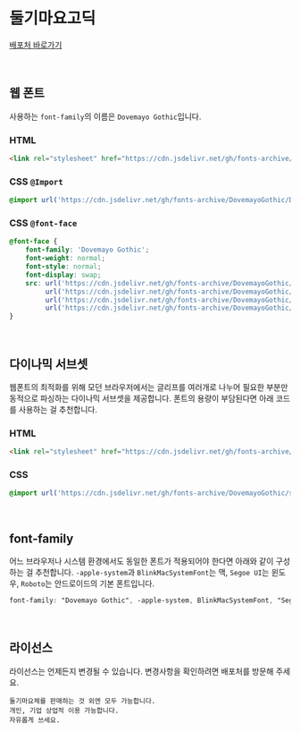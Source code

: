 # 둘기마요고딕

[배포처 바로가기](https://blog.naver.com/dovemayo_/223003707589)

&nbsp;

## 웹 폰트

사용하는 `font-family`의 이름은 `Dovemayo Gothic`입니다.

### HTML

```html
<link rel="stylesheet" href="https://cdn.jsdelivr.net/gh/fonts-archive/DovemayoGothic/DovemayoGothic.css" type="text/css"/>
```

### CSS `@Import`

```css
@import url('https://cdn.jsdelivr.net/gh/fonts-archive/DovemayoGothic/DovemayoGothic.css');
```

### CSS `@font-face`

```css
@font-face {
    font-family: 'Dovemayo Gothic';
    font-weight: normal;
    font-style: normal;
    font-display: swap;
    src: url('https://cdn.jsdelivr.net/gh/fonts-archive/DovemayoGothic/Dovemayo-Gothic.woff2') format('woff2'),
         url('https://cdn.jsdelivr.net/gh/fonts-archive/DovemayoGothic/Dovemayo-Gothic.woff') format('woff'),
         url('https://cdn.jsdelivr.net/gh/fonts-archive/DovemayoGothic/Dovemayo-Gothic.otf') format('opentype'),
         url('https://cdn.jsdelivr.net/gh/fonts-archive/DovemayoGothic/Dovemayo-Gothic.ttf') format('truetype');
}
```

&nbsp;

## 다이나믹 서브셋

웹폰트의 최적화를 위해 모던 브라우저에서는 글리프를 여러개로 나누어 필요한 부분만 동적으로 파싱하는 다이나믹 서브셋을 제공합니다. 폰트의 용량이 부담된다면 아래 코드를 사용하는 걸 추천합니다.

### HTML

```html
<link rel="stylesheet" href="https://cdn.jsdelivr.net/gh/fonts-archive/DovemayoGothic/subsets/Dovemayo-Gothic-dynamic-subset.css" type="text/css"/>
```

### CSS

```css
@import url('https://cdn.jsdelivr.net/gh/fonts-archive/DovemayoGothic/subsets/Dovemayo-Gothic-dynamic-subset');
```

&nbsp;

## font-family

어느 브라우저나 시스템 환경에서도 동일한 폰트가 적용되어야 한다면 아래와 같이 구성하는 걸 추천합니다. `-apple-system`과 `BlinkMacSystemFont`는 맥, `Segoe UI`는 윈도우, `Roboto`는 안드로이드의 기본 폰트입니다.



```css
font-family: "Dovemayo Gothic", -apple-system, BlinkMacSystemFont, "Segoe UI", Roboto, Oxygen, Ubuntu, Cantarell, "Open Sans", "Helvetica Neue", sans-serif;
```

&nbsp;

## 라이선스

라이선스는 언제든지 변경될 수 있습니다. 변경사항을 확인하려면 배포처를 방문해 주세요.

```
둘기마요체를 판매하는 것 외엔 모두 가능합니다. 
개인, 기업 상업적 이용 가능합니다. 
자유롭게 쓰세요.
```
